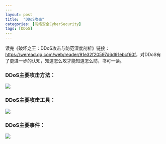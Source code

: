 ```yaml
---
​---
layout: post
title:  "DDoS攻击"
categories: [网络安全CyberSecurity]
tags: [DDoS]
​---
---
```


读完《破坏之王：DDoS攻击与防范深度剖析》链接：<https://weread.qq.com/web/reader/91e32f20597d6d91ebcf60f>，对DDoS有了更进一步的认知，知道怎么攻才能知道怎么防，书可一读。

###  DDoS主要攻击方法：

![](https://img-blog.csdnimg.cn/20210417162902311.jpg?x-oss-process=image/watermark,type_ZmFuZ3poZW5naGVpdGk,shadow_10,text_aHR0cHM6Ly9ibG9nLmNzZG4ubmV0L3dlaXhpbl80MzYzOTY4Mg==,size_16,color_FFFFFF,t_70#pic_center)

 

###  DDoS主要攻击工具：

![](https://img-blog.csdnimg.cn/20210417162902479.png?x-oss-process=image/watermark,type_ZmFuZ3poZW5naGVpdGk,shadow_10,text_aHR0cHM6Ly9ibG9nLmNzZG4ubmV0L3dlaXhpbl80MzYzOTY4Mg==,size_16,color_FFFFFF,t_70#pic_center)



###  DDoS主要事件：

![](https://img-blog.csdnimg.cn/20210417162902576.png?x-oss-process=image/watermark,type_ZmFuZ3poZW5naGVpdGk,shadow_10,text_aHR0cHM6Ly9ibG9nLmNzZG4ubmV0L3dlaXhpbl80MzYzOTY4Mg==,size_16,color_FFFFFF,t_70#pic_center)